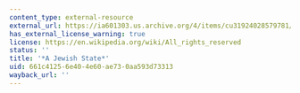```yaml
---
content_type: external-resource
external_url: https://ia601303.us.archive.org/4/items/cu31924028579781/cu31924028579781.pdf
has_external_license_warning: true
license: https://en.wikipedia.org/wiki/All_rights_reserved
status: ''
title: '*A Jewish State*'
uid: 661c4125-6e40-4e60-ae73-0aa593d73313
wayback_url: ''
---
```

